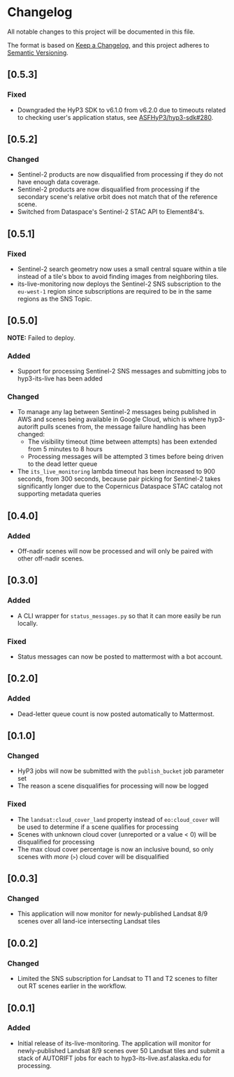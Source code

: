 # Changelog
All notable changes to this project will be documented in this file.

The format is based on [Keep a Changelog](https://keepachangelog.com/en/1.0.0/),
and this project adheres to [Semantic Versioning](https://semver.org/spec/v2.0.0.html).


## [0.5.3]
### Fixed
- Downgraded the HyP3 SDK to v6.1.0 from v6.2.0 due to timeouts related to checking user's application status, see [ASFHyP3/hyp3-sdk#280](https://github.com/ASFHyP3/hyp3-sdk/issues/280). 

## [0.5.2]

### Changed
- Sentinel-2 products are now disqualified from processing if they do not have enough data coverage.
- Sentinel-2 products are now disqualified from processing if the secondary scene's relative orbit does not match that of the reference scene.
- Switched from Dataspace's Sentinel-2 STAC API to Element84's.

## [0.5.1]

### Fixed
- Sentinel-2 search geometry now uses a small central square within a tile instead of a tile's bbox to avoid finding images from neighboring tiles.
- its-live-monitoring now deploys the Sentinel-2 SNS subscription to the `eu-west-1` region since subscriptions are required to be in the same regions as the SNS Topic.

## [0.5.0]

**NOTE:** Failed to deploy.

### Added
- Support for processing Sentinel-2 SNS messages and submitting jobs to hyp3-its-live has been added

### Changed
- To manage any lag between Sentinel-2 messages being published in AWS and scenes being available in Google Cloud, which is where hyp3-autorift pulls scenes from, the message failure handling has been changed:
  - The visibility timeout (time between attempts) has been extended from 5 minutes to 8 hours
  - Processing messages will be attempted 3 times before being driven to the dead letter queue
- The `its_live_monitoring` lambda timeout has been increased to 900 seconds, from 300 seconds, because pair picking for Sentinel-2 takes significantly longer due to the Copernicus Dataspace STAC catalog not supporting metadata queries  

## [0.4.0]

### Added
- Off-nadir scenes will now be processed and will only be paired with other off-nadir scenes.

## [0.3.0]

### Added
- A CLI wrapper for `status_messages.py` so that it can more easily be run locally.

### Fixed
- Status messages can now be posted to mattermost with a bot account.

## [0.2.0]

### Added
- Dead-letter queue count is now posted automatically to Mattermost.

## [0.1.0]

### Changed
- HyP3 jobs will now be submitted with the `publish_bucket` job parameter set
- The reason a scene disqualifies for processing will now be logged

### Fixed
- The `landsat:cloud_cover_land` property instead of `eo:cloud_cover` will be used to determine if a scene qualifies for processing
- Scenes with unknown cloud cover (unreported or a value < 0) will be disqualified for processing
- The max cloud cover percentage is now an inclusive bound, so only scenes with *more* (`>`) cloud cover will be disqualified 

## [0.0.3]

### Changed
- This application will now monitor for newly-published Landsat 8/9 scenes over all land-ice intersecting Landsat tiles


## [0.0.2]

### Changed
- Limited the SNS subscription for Landsat to T1 and T2 scenes to filter out RT scenes earlier in the workflow.

## [0.0.1]

### Added
- Initial release of its-live-monitoring. The application will monitor for newly-published Landsat 8/9 scenes over 50
  Landsat tiles and submit a stack of AUTORIFT jobs for each to hyp3-its-live.asf.alaska.edu for processing.
